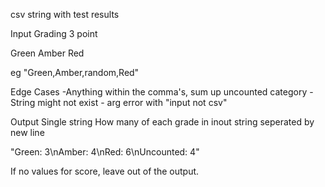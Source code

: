 csv string with test results

Input
Grading 3 point

Green
Amber
Red

eg "Green,Amber,random,Red"

Edge Cases
-Anything within the comma's, sum up uncounted category
-String might not exist - arg error with "input not csv"

Output
Single string
How many of each grade in inout string
seperated by new line

"Green: 3\nAmber: 4\nRed: 6\nUncounted: 4"

If no values for score, leave out of the output.

